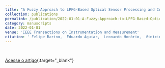 ```yaml
---
title: "A Fuzzy Approach to LPFG-Based Optical Sensor Processing and Interrogation"
collection: publications
permalink: /publication/2022-01-01-A-Fuzzy-Approach-to-LPFG-Based-Optical-Sensor-Processing-and-Interrogation
category: manuscripts
date: 2022-01-01
venue: 'IEEE Transactions on Instrumentation and Measurement'
citation: ' Felipe Barino,  Eduardo Aguiar,  Leonardo Honório,  Vinicius Silva,  Andrés López-Barbero,  Alexandre Santos, &quot;A Fuzzy Approach to LPFG-Based Optical Sensor Processing and Interrogation.&quot; IEEE Transactions on Instrumentation and Measurement, 2022.'
---
```


<br>

[Acesse o artigo](https://doi.org/10.1109/TIM.2022.3216390){:target="_blank"}
